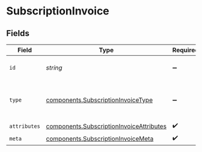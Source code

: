 # SubscriptionInvoice


## Fields

| Field                                                                                                | Type                                                                                                 | Required                                                                                             | Description                                                                                          | Example                                                                                              |
| ---------------------------------------------------------------------------------------------------- | ---------------------------------------------------------------------------------------------------- | ---------------------------------------------------------------------------------------------------- | ---------------------------------------------------------------------------------------------------- | ---------------------------------------------------------------------------------------------------- |
| `id`                                                                                                 | *string*                                                                                             | :heavy_minus_sign:                                                                                   | The unique identifier.                                                                               | 00000000-0000-0000-0000-000000000000                                                                 |
| `type`                                                                                               | [components.SubscriptionInvoiceType](../../models/components/subscriptioninvoicetype.md)             | :heavy_minus_sign:                                                                                   | This represents the type of resource object being returned. Always `subscription_invoice`.           | subscription_invoice                                                                                 |
| `attributes`                                                                                         | [components.SubscriptionInvoiceAttributes](../../models/components/subscriptioninvoiceattributes.md) | :heavy_check_mark:                                                                                   | N/A                                                                                                  |                                                                                                      |
| `meta`                                                                                               | [components.SubscriptionInvoiceMeta](../../models/components/subscriptioninvoicemeta.md)             | :heavy_check_mark:                                                                                   | N/A                                                                                                  |                                                                                                      |